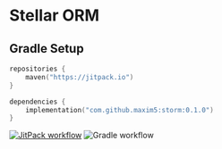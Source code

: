 # Stellar ORM

## Gradle Setup

```kotlin
repositories {
    maven("https://jitpack.io")
}

dependencies {
    implementation("com.github.maxim5:storm:0.1.0")
}
```

[![JitPack workflow](https://jitpack.io/v/maxim5/storm.svg)](https://jitpack.io/#maxim5/java-basics)
![Gradle workflow](https://github.com/maxim5/storm/actions/workflows/gradle.yml/badge.svg)

